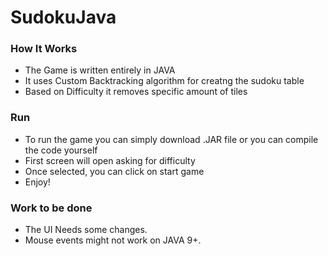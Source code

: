 # SudokuJava
### How It Works
  - The Game is written entirely in JAVA
  - It uses Custom Backtracking algorithm for creatng the sudoku table
  - Based on Difficulty it removes specific amount of tiles 
### Run
  - To run the game you can simply download .JAR file or you can compile the code yourself
  - First screen will open asking for difficulty
  - Once selected, you can click on start game
  - Enjoy!
  
### Work to be done
  - The UI Needs some changes.
  - Mouse events might not work on JAVA 9+.
   
  
  
            
